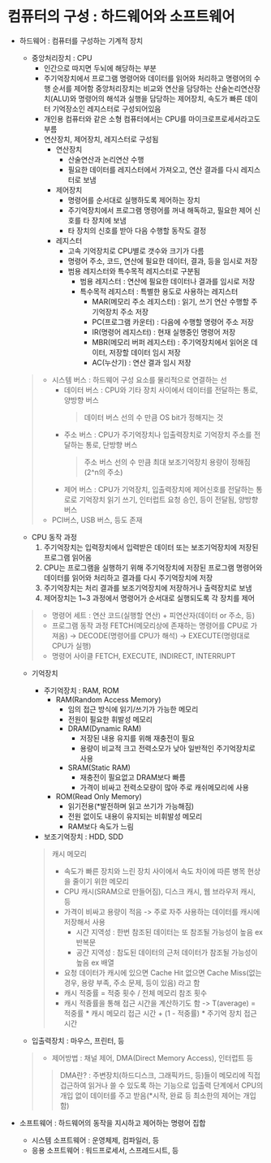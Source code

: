 # 컴퓨터의 구성 : 하드웨어와 소프트웨어
* 하드웨어 : 컴퓨터를 구성하는 기계적 장치
  * 중앙처리장치 : CPU
    * 인간으로 따지면 두뇌에 해당하는 부분 
    * 주기억장치에서 프로그램 명령어와 데이터를 읽어와 처리하고 명령어의 수행 순서를 제어함 중앙처리장치는 비교와 연산을 담당하는 산술논리연산장치(ALU)와 명령어의 해석과 실행을 담당하는 제어장치, 속도가 빠른 데이터 기억장소인 레지스터로 구성되어있음 
    * 개인용 컴퓨터와 같은 소형 컴퓨터에서는 CPU를 마이크로프로세서라고도 부름
    * 연산장치, 제어장치, 레지스터로 구성됨
      * 연산장치
        * 산술연산과 논리연산 수행
        * 필요한 데이터를 레지스터에서 가져오고, 연산 결과를 다시 레지스터로 보냄
      * 제어장치
        * 명령어를 순서대로 실행하도록 제어하는 장치
        * 주기억장치에서 프로그램 명령어를 꺼내 해독하고, 필요한 제어 신호를 타 장치에 보냄
        * 타 장치의 신호를 받아 다음 수행할 동작도 결정
      * 레지스터
        * 고속 기억장치로 CPU별로 갯수와 크기가 다름
        * 명령어 주소, 코드, 연산에 필요한 데이터, 결과, 등을 임시로 저장
        * 범용 레지스터와 특수목적 레지스터로 구분됨
          * 범용 레지스터 : 연산에 필요한 데이터나 결과를 임시로 저장
          * 특수목적 레지스터 : 특별한 용도로 사용하는 레지스터
            * MAR(메모리 주소 레지스터) : 읽기, 쓰기 연산 수행할 주기억장치 주소 저장
            * PC(프로그램 카운터) : 다음에 수행할 명령어 주소 저장
            * IR(명령어 레지스터) : 현재 실행중인 명령어 저장
            * MBR(메모리 버퍼 레지스터) : 주기억장치에서 읽어온 데이터, 저장할 데이터 임시 저장
            * AC(누산기) : 연산 결과 임시 저장
  > * 시스템 버스 : 하드웨어 구성 요소를 물리적으로 연결하는 선
  >   * 데이터 버스 : CPU와 기타 장치 사이에서 데이터를 전달하는 통로, 양방향 버스
  >     > 데이터 버스 선의 수 만큼 OS bit가 정해지는 것
  >   * 주소 버스 : CPU가 주기억장치나 입출력장치로 기억장치 주소를 전달하는 통로, 단방향 버스
  >     > 주소 버스 선의 수 만큼 최대 보조기억장치 용량이 정해짐(2^n의 주소)
  >   * 제어 버스 : CPU가 기억장치, 입출력장치에 제어신호를 전달하는 통로로 기억장치 읽기 쓰기, 인터럽트 요청 승인, 등이 전달됨, 양방향 버스
  > * PCI버스, USB 버스, 등도 존재
    * CPU 동작 과정
      1. 주기억장치는 입력장치에서 입력받은 데이터 또는 보조기억장치에 저장된 프로그램 읽어옴
      2. CPU는 프로그램을 실행하기 위해 주기억장치에 저장된 프로그램 명령어와 데이터를 읽어와 처리하고 결과를 다시 주기억장치에 저장
      3. 주기억장치는 처리 결과를 보조기억장치에 저장하거나 출력장치로 보냄
      4. 제어장치는 1~3 과정에서 명령어가 순서대로 실행되도록 각 장치를 제어
    > * 명령어 세트 : 연산 코드(실행할 연산) + 피연산자(데이터 or 주소, 등)
    > * 프로그램 동작 과정 FETCH(메모리상에 존재하는 명령어를 CPU로 가져옴) -> DECODE(명령어를 CPU가 해석) -> EXECUTE(명령대로 CPU가 실행)
    > * 명령어 사이클 FETCH, EXECUTE, INDIRECT, INTERRUPT
        
  * 기억장치
    * 주기억장치 : RAM, ROM
      * RAM(Random Access Memory)
        * 임의 접근 방식에 읽기/쓰기가 가능한 메모리
        * 전원이 필요한 휘발성 메모리
        * DRAM(Dynamic RAM)
          * 저장된 내용 유지를 위해 재충전이 필요
          * 용량이 비교적 크고 전력소모가 낮아 일반적인 주기억장치로 사용
        * SRAM(Static RAM)
          * 재충전이 필요없고 DRAM보다 빠름
          * 가격이 비싸고 전력소모량이 많아 주로 캐쉬메모리에 사용
      * ROM(Read Only Memory)
        * 읽기전용(*발전하며 읽고 쓰기가 가능해짐)
        * 전원 없이도 내용이 유지되는 비휘발성 메모리
        * RAM보다 속도가 느림
    * 보조기억장치 : HDD, SDD
    > 캐시 메모리
    > * 속도가 빠른 장치와 느린 장치 사이에서 속도 차이에 따른 병목 현상을 줄이기 위한 메모리
    > * CPU 캐시(SRAM으로 만들어짐), 디스크 캐시, 웹 브라우저 캐시, 등
    > * 가격이 비싸고 용량이 적음 -> 주로 자주 사용하는 데이터를 캐시에 저장해서 사용
    >   * 시간 지역성 : 한번 참조된 데이터는 또 참조될 가능성이 높음 ex 반복문
    >   * 공간 지역성 : 참도된 데이터의 근처 데이터가 참조될 가능성이 높음 ex 배열
    > * 요청 데이터가 캐시에 있으면 Cache Hit 없으면 Cache Miss(없는 경우, 용량 부족, 주소 문제, 등이 있음) 라고 함
    > * 캐시 적중률 = 적중 횟수 / 전체 메모리 참조 횟수
    >  * 캐시 적즁률을 통해 접근 시간을 계산하기도 함 -> T(average) = 적중률 * 캐시 메모리 접근 시간 + (1 - 적중률) * 주기억 장치 접근 시간
    
    
  * 입출력장치 : 마우스, 프린터, 등
  > * 제어방법 : 채널 제어, DMA(Direct Memory Access), 인터럽트 등
  >> DMA란? : 주변장치(하드디스크, 그래픽카드, 등)들이 메모리에 직접 겁근하여 읽거나 쓸 수 있도록 하는 기능으로 입출력 단계에서 CPU의 개입 없이 데이터를 주고 받음(*시작, 완료 등 최소한의 제어는 개입함)

  

  
* 소프트웨어 : 하드웨어의 동작을 지시하고 제어하는 명령어 집합
  * 시스템 소프트웨어 : 운영체제, 컴파일러, 등
  * 응용 소프트웨어 : 워드프로세서, 스프레드시트, 등

